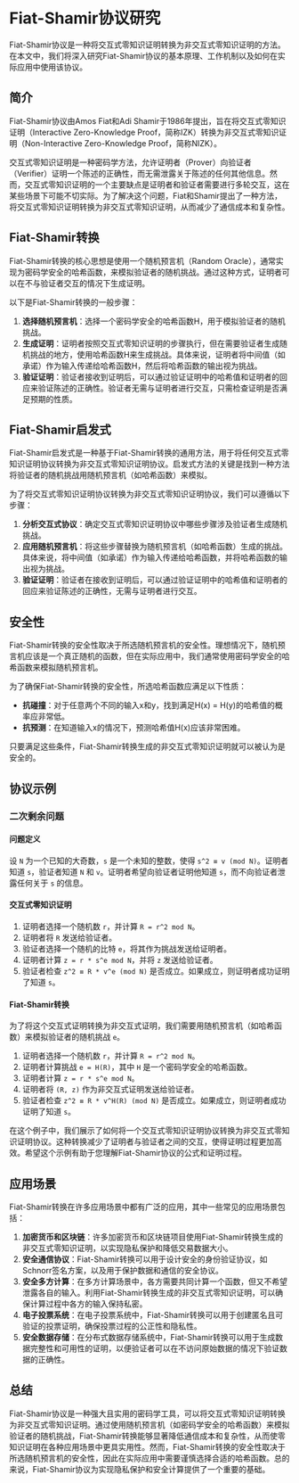 # Fiat-Shamir协议研究

Fiat-Shamir协议是一种将交互式零知识证明转换为非交互式零知识证明的方法。在本文中，我们将深入研究Fiat-Shamir协议的基本原理、工作机制以及如何在实际应用中使用该协议。

## 简介

Fiat-Shamir协议由Amos Fiat和Adi Shamir于1986年提出，旨在将交互式零知识证明（Interactive Zero-Knowledge Proof，简称IZK）转换为非交互式零知识证明（Non-Interactive Zero-Knowledge Proof，简称NIZK）。

交互式零知识证明是一种密码学方法，允许证明者（Prover）向验证者（Verifier）证明一个陈述的正确性，而无需泄露关于陈述的任何其他信息。然而，交互式零知识证明的一个主要缺点是证明者和验证者需要进行多轮交互，这在某些场景下可能不切实际。为了解决这个问题，Fiat和Shamir提出了一种方法，将交互式零知识证明转换为非交互式零知识证明，从而减少了通信成本和复杂性。

## Fiat-Shamir转换

Fiat-Shamir转换的核心思想是使用一个随机预言机（Random Oracle），通常实现为密码学安全的哈希函数，来模拟验证者的随机挑战。通过这种方式，证明者可以在不与验证者交互的情况下生成证明。

以下是Fiat-Shamir转换的一般步骤：

1. **选择随机预言机**：选择一个密码学安全的哈希函数H，用于模拟验证者的随机挑战。
2. **生成证明**：证明者按照交互式零知识证明的步骤执行，但在需要验证者生成随机挑战的地方，使用哈希函数H来生成挑战。具体来说，证明者将中间值（如承诺）作为输入传递给哈希函数H，然后将哈希函数的输出视为挑战。
3. **验证证明**：验证者接收到证明后，可以通过验证证明中的哈希值和证明者的回应来验证陈述的正确性。验证者无需与证明者进行交互，只需检查证明是否满足预期的性质。

## Fiat-Shamir启发式

Fiat-Shamir启发式是一种基于Fiat-Shamir转换的通用方法，用于将任何交互式零知识证明协议转换为非交互式零知识证明协议。启发式方法的关键是找到一种方法将验证者的随机挑战用随机预言机（如哈希函数）来模拟。

为了将交互式零知识证明协议转换为非交互式零知识证明协议，我们可以遵循以下步骤：

1. **分析交互式协议**：确定交互式零知识证明协议中哪些步骤涉及验证者生成随机挑战。
2. **应用随机预言机**：将这些步骤替换为随机预言机（如哈希函数）生成的挑战。具体来说，将中间值（如承诺）作为输入传递给哈希函数，并将哈希函数的输出视为挑战。
3. **验证证明**：验证者在接收到证明后，可以通过验证证明中的哈希值和证明者的回应来验证陈述的正确性，无需与证明者进行交互。

## 安全性

Fiat-Shamir转换的安全性取决于所选随机预言机的安全性。理想情况下，随机预言机应该是一个真正随机的函数，但在实际应用中，我们通常使用密码学安全的哈希函数来模拟随机预言机。

为了确保Fiat-Shamir转换的安全性，所选哈希函数应满足以下性质：

- **抗碰撞**：对于任意两个不同的输入x和y，找到满足H(x) = H(y)的哈希值的概率应非常低。
- **抗预测**：在知道输入x的情况下，预测哈希值H(x)应该非常困难。

只要满足这些条件，Fiat-Shamir转换生成的非交互式零知识证明就可以被认为是安全的。

## 协议示例

### 二次剩余问题

#### 问题定义

设 `N` 为一个已知的大奇数，`s` 是一个未知的整数，使得 `s^2 ≡ v (mod N)`。证明者知道 `s`，验证者知道 `N` 和 `v`。证明者希望向验证者证明他知道 `s`，而不向验证者泄露任何关于 `s` 的信息。

#### 交互式零知识证明

1. 证明者选择一个随机数 `r`，并计算 `R = r^2 mod N`。
2. 证明者将 `R` 发送给验证者。
3. 验证者选择一个随机的比特 `e`，将其作为挑战发送给证明者。
4. 证明者计算 `z = r * s^e mod N`，并将 `z` 发送给验证者。
5. 验证者检查 `z^2 ≡ R * v^e (mod N)` 是否成立。如果成立，则证明者成功证明了知道 `s`。

#### Fiat-Shamir转换

为了将这个交互式证明转换为非交互式证明，我们需要用随机预言机（如哈希函数）来模拟验证者的随机挑战 `e`。

1. 证明者选择一个随机数 `r`，并计算 `R = r^2 mod N`。
2. 证明者计算挑战 `e = H(R)`，其中 `H` 是一个密码学安全的哈希函数。
3. 证明者计算 `z = r * s^e mod N`。
4. 证明者将 `(R, z)` 作为非交互式证明发送给验证者。
5. 验证者检查 `z^2 ≡ R * v^H(R) (mod N)` 是否成立。如果成立，则证明者成功证明了知道 `s`。

在这个例子中，我们展示了如何将一个交互式零知识证明协议转换为非交互式零知识证明协议。这种转换减少了证明者与验证者之间的交互，使得证明过程更加高效。希望这个示例有助于您理解Fiat-Shamir协议的公式和证明过程。

## 应用场景

Fiat-Shamir转换在许多应用场景中都有广泛的应用，其中一些常见的应用场景包括：

1. **加密货币和区块链**：许多加密货币和区块链项目使用Fiat-Shamir转换生成的非交互式零知识证明，以实现隐私保护和降低交易数据大小。 
2. **安全通信协议**：Fiat-Shamir转换可以用于设计安全的身份验证协议，如Schnorr签名方案，以及用于保护数据和通信的安全协议。
3. **安全多方计算**：在多方计算场景中，各方需要共同计算一个函数，但又不希望泄露各自的输入。利用Fiat-Shamir转换生成的非交互式零知识证明，可以确保计算过程中各方的输入保持私密。
4. **电子投票系统**：在电子投票系统中，Fiat-Shamir转换可以用于创建匿名且可验证的投票证明，确保投票过程的公正性和隐私性。
5. **安全数据存储**：在分布式数据存储系统中，Fiat-Shamir转换可以用于生成数据完整性和可用性的证明，以便验证者可以在不访问原始数据的情况下验证数据的正确性。

## 总结

Fiat-Shamir协议是一种强大且实用的密码学工具，可以将交互式零知识证明转换为非交互式零知识证明。通过使用随机预言机（如密码学安全的哈希函数）来模拟验证者的随机挑战，Fiat-Shamir转换能够显著降低通信成本和复杂性，从而使零知识证明在各种应用场景中更具实用性。然而，Fiat-Shamir转换的安全性取决于所选随机预言机的安全性，因此在实际应用中需要谨慎选择合适的哈希函数。总的来说，Fiat-Shamir协议为实现隐私保护和安全计算提供了一个重要的基础。